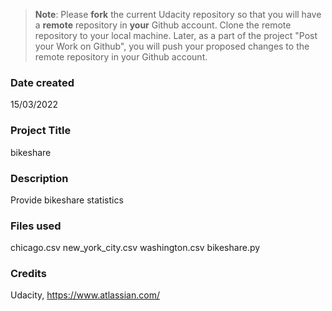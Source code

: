 >**Note**: Please **fork** the current Udacity repository so that you will have a **remote** repository in **your** Github account. Clone the remote repository to your local machine. Later, as a part of the project "Post your Work on Github", you will push your proposed changes to the remote repository in your Github account.

### Date created
15/03/2022

### Project Title
bikeshare

### Description
Provide bikeshare statistics

### Files used
chicago.csv
new_york_city.csv
washington.csv
bikeshare.py


### Credits
Udacity, https://www.atlassian.com/

